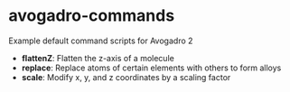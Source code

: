 # avogadro-commands
Example default command scripts for Avogadro 2

- **flattenZ**: Flatten the z-axis of a molecule
- **replace**: Replace atoms of certain elements with others to form alloys
- **scale**: Modify x, y, and z coordinates by a scaling factor

